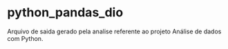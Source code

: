 # python_pandas_dio

Arquivo de saida gerado pela analise referente ao projeto Análise de dados com Python.
